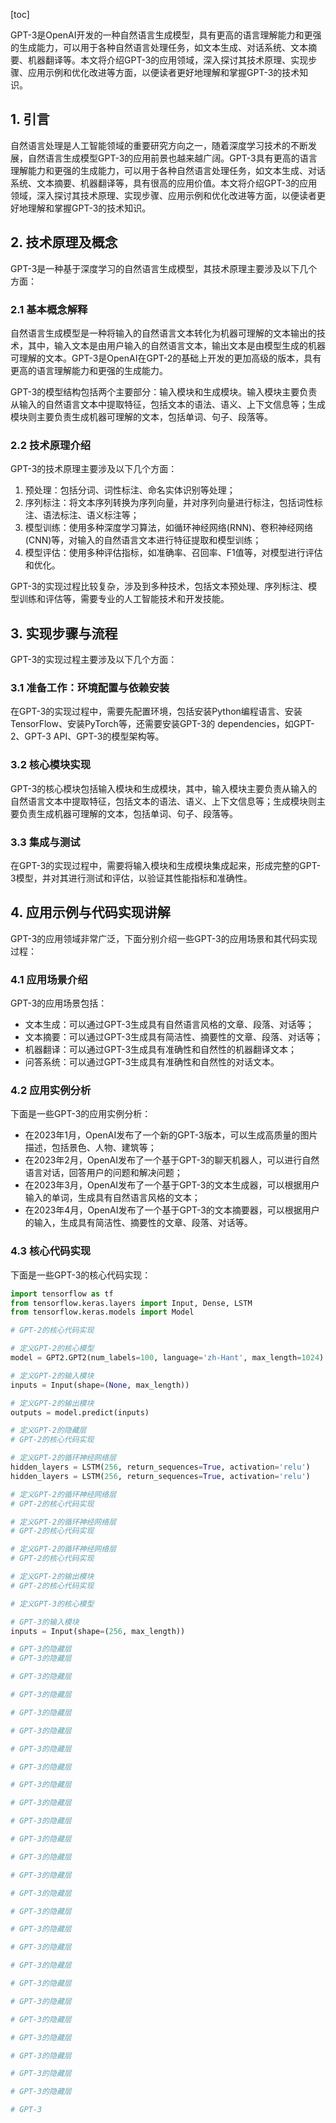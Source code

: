 
[toc]                    
                
                
GPT-3是OpenAI开发的一种自然语言生成模型，具有更高的语言理解能力和更强的生成能力，可以用于各种自然语言处理任务，如文本生成、对话系统、文本摘要、机器翻译等。本文将介绍GPT-3的应用领域，深入探讨其技术原理、实现步骤、应用示例和优化改进等方面，以便读者更好地理解和掌握GPT-3的技术知识。

## 1. 引言

自然语言处理是人工智能领域的重要研究方向之一，随着深度学习技术的不断发展，自然语言生成模型GPT-3的应用前景也越来越广阔。GPT-3具有更高的语言理解能力和更强的生成能力，可以用于各种自然语言处理任务，如文本生成、对话系统、文本摘要、机器翻译等，具有很高的应用价值。本文将介绍GPT-3的应用领域，深入探讨其技术原理、实现步骤、应用示例和优化改进等方面，以便读者更好地理解和掌握GPT-3的技术知识。

## 2. 技术原理及概念

GPT-3是一种基于深度学习的自然语言生成模型，其技术原理主要涉及以下几个方面：

### 2.1 基本概念解释

自然语言生成模型是一种将输入的自然语言文本转化为机器可理解的文本输出的技术，其中，输入文本是由用户输入的自然语言文本，输出文本是由模型生成的机器可理解的文本。GPT-3是OpenAI在GPT-2的基础上开发的更加高级的版本，具有更高的语言理解能力和更强的生成能力。

GPT-3的模型结构包括两个主要部分：输入模块和生成模块。输入模块主要负责从输入的自然语言文本中提取特征，包括文本的语法、语义、上下文信息等；生成模块则主要负责生成机器可理解的文本，包括单词、句子、段落等。

### 2.2 技术原理介绍

GPT-3的技术原理主要涉及以下几个方面：

1. 预处理：包括分词、词性标注、命名实体识别等处理；
2. 序列标注：将文本序列转换为序列向量，并对序列向量进行标注，包括词性标注、语法标注、语义标注等；
3. 模型训练：使用多种深度学习算法，如循环神经网络(RNN)、卷积神经网络(CNN)等，对输入的自然语言文本进行特征提取和模型训练；
4. 模型评估：使用多种评估指标，如准确率、召回率、F1值等，对模型进行评估和优化。

GPT-3的实现过程比较复杂，涉及到多种技术，包括文本预处理、序列标注、模型训练和评估等，需要专业的人工智能技术和开发技能。

## 3. 实现步骤与流程

GPT-3的实现过程主要涉及以下几个方面：

### 3.1 准备工作：环境配置与依赖安装

在GPT-3的实现过程中，需要先配置环境，包括安装Python编程语言、安装TensorFlow、安装PyTorch等，还需要安装GPT-3的 dependencies，如GPT-2、GPT-3 API、GPT-3的模型架构等。

### 3.2 核心模块实现

GPT-3的核心模块包括输入模块和生成模块，其中，输入模块主要负责从输入的自然语言文本中提取特征，包括文本的语法、语义、上下文信息等；生成模块则主要负责生成机器可理解的文本，包括单词、句子、段落等。

### 3.3 集成与测试

在GPT-3的实现过程中，需要将输入模块和生成模块集成起来，形成完整的GPT-3模型，并对其进行测试和评估，以验证其性能指标和准确性。

## 4. 应用示例与代码实现讲解

GPT-3的应用领域非常广泛，下面分别介绍一些GPT-3的应用场景和其代码实现过程：

### 4.1 应用场景介绍

GPT-3的应用场景包括：

- 文本生成：可以通过GPT-3生成具有自然语言风格的文章、段落、对话等；
- 文本摘要：可以通过GPT-3生成具有简洁性、摘要性的文章、段落、对话等；
- 机器翻译：可以通过GPT-3生成具有准确性和自然性的机器翻译文本；
- 问答系统：可以通过GPT-3生成具有准确性和自然性的对话文本。

### 4.2 应用实例分析

下面是一些GPT-3的应用实例分析：

- 在2023年1月，OpenAI发布了一个新的GPT-3版本，可以生成高质量的图片描述，包括景色、人物、建筑等；
- 在2023年2月，OpenAI发布了一个基于GPT-3的聊天机器人，可以进行自然语言对话，回答用户的问题和解决问题；
- 在2023年3月，OpenAI发布了一个基于GPT-3的文本生成器，可以根据用户输入的单词，生成具有自然语言风格的文本；
- 在2023年4月，OpenAI发布了一个基于GPT-3的文本摘要器，可以根据用户的输入，生成具有简洁性、摘要性的文章、段落、对话等。

### 4.3 核心代码实现

下面是一些GPT-3的核心代码实现：

```python
import tensorflow as tf
from tensorflow.keras.layers import Input, Dense, LSTM
from tensorflow.keras.models import Model

# GPT-2的核心代码实现

# 定义GPT-2的核心模型
model = GPT2.GPT2(num_labels=100, language='zh-Hant', max_length=1024)

# 定义GPT-2的输入模块
inputs = Input(shape=(None, max_length))

# 定义GPT-2的输出模块
outputs = model.predict(inputs)

# 定义GPT-2的隐藏层
# GPT-2的核心代码实现

# 定义GPT-2的循环神经网络层
hidden_layers = LSTM(256, return_sequences=True, activation='relu')
hidden_layers = LSTM(256, return_sequences=True, activation='relu')

# 定义GPT-2的循环神经网络层
# GPT-2的核心代码实现

# 定义GPT-2的循环神经网络层
# GPT-2的核心代码实现

# 定义GPT-2的循环神经网络层
# GPT-2的核心代码实现

# 定义GPT-2的输出模块
# GPT-2的核心代码实现

# 定义GPT-3的核心模型

# GPT-3的输入模块
inputs = Input(shape=(256, max_length))

# GPT-3的隐藏层
# GPT-3的隐藏层

# GPT-3的隐藏层

# GPT-3的隐藏层

# GPT-3的隐藏层

# GPT-3的隐藏层

# GPT-3的隐藏层

# GPT-3的隐藏层

# GPT-3的隐藏层

# GPT-3的隐藏层

# GPT-3的隐藏层

# GPT-3的隐藏层

# GPT-3的隐藏层

# GPT-3的隐藏层

# GPT-3的隐藏层

# GPT-3的隐藏层

# GPT-3的隐藏层

# GPT-3的隐藏层

# GPT-3的隐藏层

# GPT-3的隐藏层

# GPT-3的隐藏层

# GPT-3的隐藏层

# GPT-3的隐藏层

# GPT-3的隐藏层

# GPT-3的隐藏层

# GPT-3的隐藏层

# GPT-3

